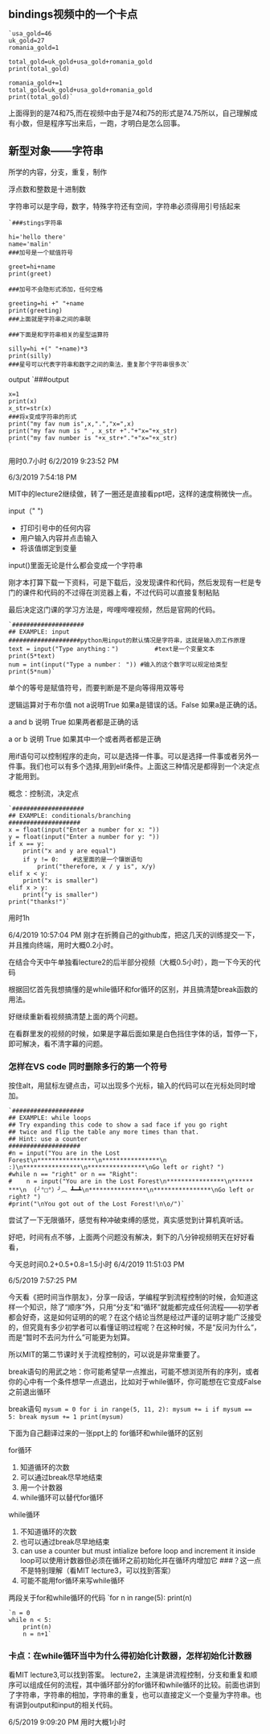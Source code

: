 ## bindings视频中的一个卡点 ##

    `usa_gold=46
	uk_gold=27
	romania_gold=1
	
	total_gold=uk_gold+usa_gold+romania_gold
	print(total_gold)
	
	romania_gold+=1
	total_gold=uk_gold+usa_gold+romania_gold
	print(total_gold)`

上面得到的是74和75,而在视频中由于是74和75的形式是74.75所以，自己理解成有小数，但是程序写出来后，一跑，才明白是怎么回事。

## 新型对象——字符串 ##

所学的内容，分支，重复，制作

浮点数和整数是十进制数

字符串可以是字母，数字，特殊字符还有空间，字符串必须得用引号括起来

    `###stings字符串

	hi='hello there'
	name='malin'
	###加号是一个赋值符号
	
	greet=hi+name
	print(greet)
	
	###加号不会隐形式添加，任何空格
	
	greeting=hi +" "+name
	print(greeting)
	###上面就是字符串之间的串联
	
	###下面是和字符串相关的星型运算符
	
	silly=hi +(" "+name)*3
	print(silly)
	###星号可以代表字符串和数字之间的乘法，重复那个字符串很多次`

output
    `###output

	x=1
	print(x)
	x_str=str(x)
	###将x变成字符串的形式
	print("my fav num is",x,".","x=",x)
	print("my fav num is " , x_str +"."+"x="+x_str)
	print("my fav number is "+x_str+"."+"x="+x_str)
	`
用时0.7小时
6/2/2019 9:23:52 PM 

6/3/2019 7:54:18 PM 

MIT中的lecture2继续做，转了一圈还是直接看ppt吧，这样的速度稍微快一点。

input（" ")
- 打印引号中的任何内容
- 用户输入内容并点击输入
- 将该值绑定到变量

input()里面无论是什么都会变成一个字符串

刚才本打算下载一下资料，可是下载后，没发现课件和代码，然后发现有一栏是专门的课件和代码的不过得在浏览器上看，不过代码可以直接复制粘贴


最后决定这门课的学习方法是，哔哩哔哩视频，然后是官网的代码。

    `####################
	## EXAMPLE: input
	####################python用input的默认情况是字符串，这就是输入的工作原理
	text = input("Type anything：")			#text是一个变量文本
	print(5*text)
	num = int(input("Type a number： "))	#输入的这个数字可以规定给类型
	print(5*num)`

单个的等号是赋值符号，而要判断是不是向等得用双等号

逻辑运算对于布尔值
not a说明True 如果a是错误的话。False 如果a是正确的话。

a and b 说明 True 如果两者都是正确的话

a or b 说明 True 如果其中一个或者两者都是正确

用if语句可以控制程序的走向，可以是选择一件事。可以是选择一件事或者另外一件事。我们也可以有多个选择,用到elif条件。上面这三种情况是都得到一个决定点才能用到。

概念：控制流，决定点

    `####################
	## EXAMPLE: conditionals/branching 
	####################
	x = float(input("Enter a number for x: "))
	y = float(input("Enter a number for y: "))
	if x == y:
	    print("x and y are equal")
	    if y != 0:    #这里面的是一个镶嵌语句
	        print("therefore, x / y is", x/y)
	elif x < y:
	    print("x is smaller")
	elif x > y:
	    print("y is smaller")
	print("thanks!")`

用时1h

6/4/2019 10:57:04 PM 
刚才在折腾自己的github库，把这几天的训练提交一下，并且推向终端，用时大概0.2小时。

在结合今天中午单独看lecture2的后半部分视频（大概0.5小时），跑一下今天的代码

根据回忆首先我想搞懂的是while循环和for循环的区别，并且搞清楚break函数的用法。

好继续重新看视频搞清楚上面的两个问题。

在看群里发的视频的时候，如果是字幕后面如果是白色挡住字体的话，暂停一下，即可解决，看不清字幕的问题。

### 怎样在VS code 同时删除多行的第一个符号 ###
按住alt，用鼠标左键点击，可以出现多个光标，输入的代码可以在光标处同时增加。

    `####################
	## EXAMPLE: while loops 
	## Try expanding this code to show a sad face if you go right
	## twice and flip the table any more times than that. 
	## Hint: use a counter
	####################
	#n = input("You are in the Lost Forest\n****************\n****************\n :)\n****************\n****************\nGo left or right? ")
	#while n == "right" or n == "Right":
	#    n = input("You are in the Lost Forest\n****************\n******       ***\n  (╯°□°）╯︵ ┻━┻\n****************\n****************\nGo left or right? ")
	#print("\nYou got out of the Lost Forest!\n\o/")`

尝试了一下无限循环，感觉有种冲破束缚的感觉，真实感觉到计算机真听话。

好吧，时间有点不够，上面两个问题没有解决，剩下的八分钟视频明天在好好看看，

今天总时间0.2+0.5+0.8=1.5小时
6/4/2019 11:51:03 PM 

6/5/2019 7:57:25 PM 

今天看《把时间当作朋友》，分享一段话，学编程学到流程控制的时候，会知道这样一个知识，除了“顺序”外，只用“分支”和“循环”就能都完成任何流程——初学者都会好奇，这是如何证明的的呢？在这个结论当然是经过严谨的证明才能广泛接受的，但究竟有多少初学者可以看懂证明过程呢？在这种时候，不是“反问为什么“，而是“暂时不去问为什么”可能更为划算。

所以MIT的第二节课时关于流程控制的，可以说是非常重要了。

break语句的用武之地：你可能希望早一点推出，可能不想浏览所有的序列，或者你的心中有一个条件想早一点退出，比如对于while循环，你可能想在它变成False之前退出循环

break语句
    `mysum = 0
	for i in range(5, 11, 2):
	    mysum += i
	    if mysum == 5:
	        break
	        mysum += 1
	print(mysum)`

下面为自己翻译过来的一张ppt上的
for循环和while循环的区别

for循环
1. 知道循环的次数
2. 可以通过break尽早地结束
3. 用一个计数器
4. while循环可以替代for循环

while循环
1. 不知道循环的次数
2. 也可以通过break尽早地结束
3. can use a counter but must intialize before loop and increment it inside loop可以使用计数器但必须在循环之前初始化并在循环内增加它			###？这一点不是特别理解（看MIT lecture3，可以找到答案）
4. 可能不能用for循环来写while循环

两段关于for和while循环的代码
    `for n in range(5):
        print(n)

    `n = 0
	while n < 5:
	    print(n)
	    n = n+1`

### 卡点：在while循环当中为什么得初始化计数器，怎样初始化计数器 ###
看MIT lecture3,可以找到答案。
lecture2，主演是讲流程控制，分支和重复和顺序可以组成任何的流程，其中循环部分的for循环和while循环的比较。前面也讲到了字符串，字符串的相加，字符串的重复，也可以直接定义一个变量为字符串。也有讲到output和input的相关代码。

6/5/2019 9:09:20 PM 
用时大概1小时



